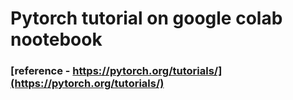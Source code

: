 # Pytorch tutorial on google colab nootebook 
### [reference - https://pytorch.org/tutorials/](https://pytorch.org/tutorials/)
  
